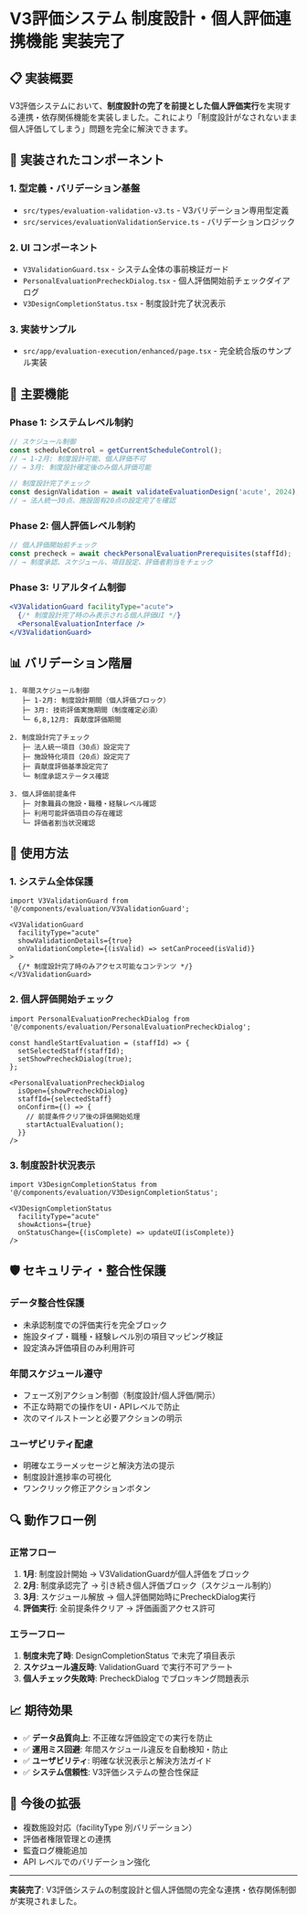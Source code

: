 # V3評価システム 制度設計・個人評価連携機能 実装完了

## 📋 実装概要

V3評価システムにおいて、**制度設計の完了を前提とした個人評価実行**を実現する連携・依存関係機能を実装しました。これにより「制度設計がなされないまま個人評価してしまう」問題を完全に解決できます。

## 🚀 実装されたコンポーネント

### 1. **型定義・バリデーション基盤**
- `src/types/evaluation-validation-v3.ts` - V3バリデーション専用型定義
- `src/services/evaluationValidationService.ts` - バリデーションロジック

### 2. **UI コンポーネント**
- `V3ValidationGuard.tsx` - システム全体の事前検証ガード
- `PersonalEvaluationPrecheckDialog.tsx` - 個人評価開始前チェックダイアログ  
- `V3DesignCompletionStatus.tsx` - 制度設計完了状況表示

### 3. **実装サンプル**
- `src/app/evaluation-execution/enhanced/page.tsx` - 完全統合版のサンプル実装

## 🔧 主要機能

### **Phase 1: システムレベル制約**
```typescript
// スケジュール制御
const scheduleControl = getCurrentScheduleControl();
// → 1-2月: 制度設計可能、個人評価不可
// → 3月: 制度設計確定後のみ個人評価可能

// 制度設計完了チェック
const designValidation = await validateEvaluationDesign('acute', 2024);
// → 法人統一30点、施設固有20点の設定完了を確認
```

### **Phase 2: 個人評価レベル制約**
```typescript
// 個人評価開始前チェック
const precheck = await checkPersonalEvaluationPrerequisites(staffId);
// → 制度承認、スケジュール、項目設定、評価者割当をチェック
```

### **Phase 3: リアルタイム制御**
```jsx
<V3ValidationGuard facilityType="acute">
  {/* 制度設計完了時のみ表示される個人評価UI */}
  <PersonalEvaluationInterface />
</V3ValidationGuard>
```

## 📊 バリデーション階層

```
1. 年間スケジュール制御
   ├─ 1-2月: 制度設計期間（個人評価ブロック）
   ├─ 3月: 技術評価実施期間（制度確定必須）
   └─ 6,8,12月: 貢献度評価期間

2. 制度設計完了チェック
   ├─ 法人統一項目（30点）設定完了
   ├─ 施設特化項目（20点）設定完了  
   ├─ 貢献度評価基準設定完了
   └─ 制度承認ステータス確認

3. 個人評価前提条件
   ├─ 対象職員の施設・職種・経験レベル確認
   ├─ 利用可能評価項目の存在確認
   └─ 評価者割当状況確認
```

## 🎯 使用方法

### **1. システム全体保護**
```tsx
import V3ValidationGuard from '@/components/evaluation/V3ValidationGuard';

<V3ValidationGuard 
  facilityType="acute"
  showValidationDetails={true}
  onValidationComplete={(isValid) => setCanProceed(isValid)}
>
  {/* 制度設計完了時のみアクセス可能なコンテンツ */}
</V3ValidationGuard>
```

### **2. 個人評価開始チェック**
```tsx
import PersonalEvaluationPrecheckDialog from '@/components/evaluation/PersonalEvaluationPrecheckDialog';

const handleStartEvaluation = (staffId) => {
  setSelectedStaff(staffId);
  setShowPrecheckDialog(true);
};

<PersonalEvaluationPrecheckDialog
  isOpen={showPrecheckDialog}
  staffId={selectedStaff}
  onConfirm={() => {
    // 前提条件クリア後の評価開始処理
    startActualEvaluation();
  }}
/>
```

### **3. 制度設計状況表示**
```tsx
import V3DesignCompletionStatus from '@/components/evaluation/V3DesignCompletionStatus';

<V3DesignCompletionStatus
  facilityType="acute"
  showActions={true}
  onStatusChange={(isComplete) => updateUI(isComplete)}
/>
```

## 🛡️ セキュリティ・整合性保護

### **データ整合性保護**
- 未承認制度での評価実行を完全ブロック
- 施設タイプ・職種・経験レベル別の項目マッピング検証
- 設定済み評価項目のみ利用許可

### **年間スケジュール遵守**
- フェーズ別アクション制御（制度設計/個人評価/開示）
- 不正な時期での操作をUI・APIレベルで防止
- 次のマイルストーンと必要アクションの明示

### **ユーザビリティ配慮**
- 明確なエラーメッセージと解決方法の提示
- 制度設計進捗率の可視化
- ワンクリック修正アクションボタン

## 🔍 動作フロー例

### **正常フロー**
1. **1月**: 制度設計開始 → V3ValidationGuardが個人評価をブロック
2. **2月**: 制度承認完了 → 引き続き個人評価ブロック（スケジュール制約）
3. **3月**: スケジュール解放 → 個人評価開始時にPrecheckDialog実行
4. **評価実行**: 全前提条件クリア → 評価画面アクセス許可

### **エラーフロー**
1. **制度未完了時**: DesignCompletionStatus で未完了項目表示
2. **スケジュール違反時**: ValidationGuard で実行不可アラート
3. **個人チェック失敗時**: PrecheckDialog でブロッキング問題表示

## 📈 期待効果

- ✅ **データ品質向上**: 不正確な評価設定での実行を防止
- ✅ **運用ミス回避**: 年間スケジュール違反を自動検知・防止  
- ✅ **ユーザビリティ**: 明確な状況表示と解決方法ガイド
- ✅ **システム信頼性**: V3評価システムの整合性保証

## 🔄 今後の拡張

- 複数施設対応（facilityType 別バリデーション）
- 評価者権限管理との連携
- 監査ログ機能追加
- API レベルでのバリデーション強化

---

**実装完了**: V3評価システムの制度設計と個人評価間の完全な連携・依存関係制御が実現されました。